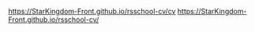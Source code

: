 
https://StarKingdom-Front.github.io/rsschool-cv/cv
https://StarKingdom-Front.github.io/rsschool-cv/
